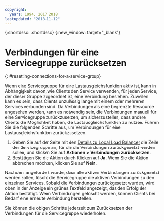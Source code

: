 ```yaml
---
copyright:
  years: 1994, 2017 2018
lastupdated: "2018-11-12"
---
```


{:shortdesc: .shortdesc}
{:new_window: target="_blank"}

# Verbindungen für eine Servicegruppe zurücksetzen
{: #resetting-connections-for-a-service-group}

Wenn eine Servicegruppe für eine Lastausgleichsfunktion aktiv ist, kann in Abhängigkeit davon, wie Clients den Service verwenden, für jeden Service, der dieser Gruppe zugeordnet ist, eine Verbindung bestehen. Zuweilen kann es sein, dass Clients unzulässig lange mit einem oder mehreren Services verbunden sind. Da Verbindungen als eine begrenzte Ressource angesehen werden, kann es notwendig sein, die Verbindungen manuell für eine Servicegruppe zurückzusetzen, um sicherzustellen, dass andere Clients die Möglichkeit haben, die Lastausgleichsfunktion zu nutzen. Führen Sie die folgenden Schritte aus, um Verbindungen für eine Lastausgleichsfunktion zurückzusetzen.

1. Geben Sie auf der Seite mit den [Details zu Local Load Balancer](/docs/infrastructure/local-load-balancer?topic=local-load-balancer-viewing-local-load-balancer-details) die Zeile der Servicegruppe an, für die die Verbindungen zurückgesetzt werden sollen, und klicken Sie auf **Aktionen > Verbindungen zurücksetzen**.
2. Bestätigen Sie die Aktion durch Klicken auf **Ja**. Wenn Sie die Aktion abbrechen möchten, klicken Sie auf **Nein**.

Nachdem angefordert wurde, dass alle aktiven Verbindungen zurückgesetzt werden sollen, löscht die Servicegruppe die aktiven Verbindungen zu den einzelnen Services. Sobald die Verbindungen zurückgesetzt wurden, wird oben in der Anzeige ein grünes Textfeld angezeigt, das den Erfolg der Aktion bestätigt. Wenn Verbindungen gelöscht werden, können Clients bei Bedarf eine erneute Verbindung herstellen. 

Sie können die obigen Schritte jederzeit zum Zurücksetzen der Verbindungen für die Servicegruppe wiederholen.
